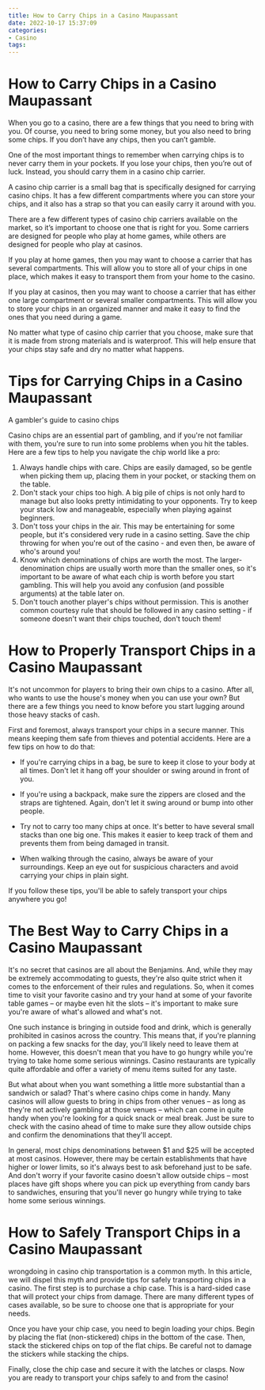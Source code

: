 ```yaml
---
title: How to Carry Chips in a Casino Maupassant
date: 2022-10-17 15:37:09
categories:
- Casino
tags:
---
```



#  How to Carry Chips in a Casino Maupassant

When you go to a casino, there are a few things that you need to bring with you. Of course, you need to bring some money, but you also need to bring some chips. If you don’t have any chips, then you can’t gamble.

One of the most important things to remember when carrying chips is to never carry them in your pockets. If you lose your chips, then you’re out of luck. Instead, you should carry them in a casino chip carrier.

A casino chip carrier is a small bag that is specifically designed for carrying casino chips. It has a few different compartments where you can store your chips, and it also has a strap so that you can easily carry it around with you.

There are a few different types of casino chip carriers available on the market, so it’s important to choose one that is right for you. Some carriers are designed for people who play at home games, while others are designed for people who play at casinos.

If you play at home games, then you may want to choose a carrier that has several compartments. This will allow you to store all of your chips in one place, which makes it easy to transport them from your home to the casino.

If you play at casinos, then you may want to choose a carrier that has either one large compartment or several smaller compartments. This will allow you to store your chips in an organized manner and make it easy to find the ones that you need during a game.

No matter what type of casino chip carrier that you choose, make sure that it is made from strong materials and is waterproof. This will help ensure that your chips stay safe and dry no matter what happens.

#  Tips for Carrying Chips in a Casino Maupassant

A gambler's guide to casino chips

Casino chips are an essential part of gambling, and if you're not familiar with them, you're sure to run into some problems when you hit the tables. Here are a few tips to help you navigate the chip world like a pro:

1. Always handle chips with care. Chips are easily damaged, so be gentle when picking them up, placing them in your pocket, or stacking them on the table.
1. Don't stack your chips too high. A big pile of chips is not only hard to manage but also looks pretty intimidating to your opponents. Try to keep your stack low and manageable, especially when playing against beginners.
2. Don't toss your chips in the air. This may be entertaining for some people, but it's considered very rude in a casino setting. Save the chip throwing for when you're out of the casino - and even then, be aware of who's around you!
3. Know which denominations of chips are worth the most. The larger-denomination chips are usually worth more than the smaller ones, so it's important to be aware of what each chip is worth before you start gambling. This will help you avoid any confusion (and possible arguments) at the table later on.
4. Don't touch another player's chips without permission. This is another common courtesy rule that should be followed in any casino setting - if someone doesn't want their chips touched, don't touch them!

#  How to Properly Transport Chips in a Casino Maupassant

It's not uncommon for players to bring their own chips to a casino. After all, who wants to use the house's money when you can use your own? But there are a few things you need to know before you start lugging around those heavy stacks of cash.

First and foremost, always transport your chips in a secure manner. This means keeping them safe from thieves and potential accidents. Here are a few tips on how to do that:

- If you're carrying chips in a bag, be sure to keep it close to your body at all times. Don't let it hang off your shoulder or swing around in front of you.

- If you're using a backpack, make sure the zippers are closed and the straps are tightened. Again, don't let it swing around or bump into other people.

- Try not to carry too many chips at once. It's better to have several small stacks than one big one. This makes it easier to keep track of them and prevents them from being damaged in transit.

- When walking through the casino, always be aware of your surroundings. Keep an eye out for suspicious characters and avoid carrying your chips in plain sight.

If you follow these tips, you'll be able to safely transport your chips anywhere you go!

#  The Best Way to Carry Chips in a Casino Maupassant

It's no secret that casinos are all about the Benjamins. And, while they may be extremely accommodating to guests, they're also quite strict when it comes to the enforcement of their rules and regulations. So, when it comes time to visit your favorite casino and try your hand at some of your favorite table games – or maybe even hit the slots – it's important to make sure you're aware of what's allowed and what's not.

One such instance is bringing in outside food and drink, which is generally prohibited in casinos across the country. This means that, if you're planning on packing a few snacks for the day, you'll likely need to leave them at home. However, this doesn't mean that you have to go hungry while you're trying to take home some serious winnings. Casino restaurants are typically quite affordable and offer a variety of menu items suited for any taste.

But what about when you want something a little more substantial than a sandwich or salad? That's where casino chips come in handy. Many casinos will allow guests to bring in chips from other venues – as long as they're not actively gambling at those venues – which can come in quite handy when you're looking for a quick snack or meal break. Just be sure to check with the casino ahead of time to make sure they allow outside chips and confirm the denominations that they'll accept.

In general, most chips denominations between $1 and $25 will be accepted at most casinos. However, there may be certain establishments that have higher or lower limits, so it's always best to ask beforehand just to be safe. And don't worry if your favorite casino doesn't allow outside chips – most places have gift shops where you can pick up everything from candy bars to sandwiches, ensuring that you'll never go hungry while trying to take home some serious winnings.

#  How to Safely Transport Chips in a Casino Maupassant

 wrongdoing in casino chip transportation is a common myth. In this article, we will dispel this myth and provide tips for safely transporting chips in a casino.
The first step is to purchase a chip case. This is a hard-sided case that will protect your chips from damage. There are many different types of cases available, so be sure to choose one that is appropriate for your needs.

Once you have your chip case, you need to begin loading your chips. Begin by placing the flat (non-stickered) chips in the bottom of the case. Then, stack the stickered chips on top of the flat chips. Be careful not to damage the stickers while stacking the chips.

Finally, close the chip case and secure it with the latches or clasps. Now you are ready to transport your chips safely to and from the casino!